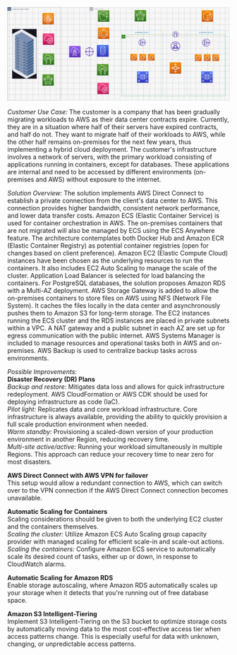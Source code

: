 ![logo-here](hybrid.png)



*Customer Use Case:* The customer is a company that has been gradually migrating workloads to AWS as their data center contracts expire. Currently, they are in a situation where half of their servers have expired contracts, and half do not. They want to migrate half of their workloads to AWS, while the other half remains on-premises for the next few years, thus implementing a hybrid cloud deployment. The customer's infrastructure involves a network of servers, with the primary workload consisting of applications running in containers, except for databases. These applications are internal and need to be accessed by different environments (on-premises and AWS) without exposure to the internet.

*Solution Overview:* The solution implements AWS Direct Connect to establish a private connection from the client's data center to AWS. This connection provides higher bandwidth, consistent network performance, and lower data transfer costs. Amazon ECS (Elastic Container Service) is used for container orchestration in AWS. The on-premises containers that are not migrated will also be managed by ECS using the ECS Anywhere feature. The architecture contemplates both Docker Hub and Amazon ECR (Elastic Container Registry) as potential container registries (open for changes based on client preference). Amazon EC2 (Elastic Compute Cloud) instances have been chosen as the underlying resources to run the containers. It also includes EC2 Auto Scaling to manage the scale of the cluster. Application Load Balancer is selected for load balancing the containers. For PostgreSQL databases, the solution proposes Amazon RDS with a Multi-AZ  deployment. AWS Storage Gateway is added to allow the on-premises containers to store files on AWS using NFS (Network File System). It caches the files locally in the data center and asynchronously pushes them to Amazon S3 for long-term storage. The EC2 instances running the ECS cluster and the RDS instances are placed in private subnets within a VPC. A NAT gateway and a public subnet in each AZ are set up for egress communication with the public internet. AWS Systems Manager is included to manage resources and operational tasks both in AWS and on-premises. AWS Backup is used to centralize backup tasks across environments.

*Possible Improvements:*        
**Disaster Recovery (DR) Plans**           
  *Backup and restore:* Mitigates data loss and allows for quick infrastructure redeployment. AWS CloudFormation or AWS CDK should be used for deploying infrastructure as code (IaC).            
  *Pilot light:* Replicates data and core workload infrastructure. Core infrastructure is always available, providing the ability to quickly provision a full scale production environment when needed.               
  *Warm standby:* Provisioning a scaled-down version of your production environment in another Region, reducing recovery time.                 
  *Multi-site active/active:* Running your workload simultaneously in multiple Regions. This approach can reduce your recovery time to near zero for most disasters.                 

**AWS Direct Connect with AWS VPN for failover**           
This setup would allow a redundant connection to AWS, which can switch over to the VPN connection if the AWS Direct Connect connection becomes unavailable.

**Automatic Scaling for Containers**     
Scaling considerations should be given to both the underlying EC2 cluster and the containers themselves.           
  *Scaling the cluster:* Utilize Amazon ECS Auto Scaling group capacity provider with managed scaling for efficient scale-in and scale-out actions.           
  *Scaling the containers:* Configure Amazon ECS service to automatically scale its desired count of tasks, either up or down, in response to CloudWatch alarms.

**Automatic Scaling for Amazon RDS**                 
Enable storage autoscaling, where Amazon RDS automatically scales up your storage when it detects that you're running out of free database space.

**Amazon S3 Intelligent-Tiering**            
Implement S3 Intelligent-Tiering on the S3 bucket to optimize storage costs by automatically moving data to the most cost-effective access tier when access patterns change. This is especially useful for data with unknown, changing, or unpredictable access patterns.
